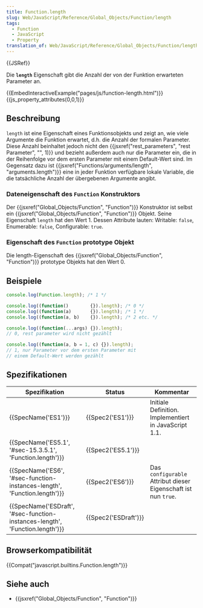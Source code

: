 ```yaml
---
title: Function.length
slug: Web/JavaScript/Reference/Global_Objects/Function/length
tags:
  - Function
  - JavaScript
  - Property
translation_of: Web/JavaScript/Reference/Global_Objects/Function/length
---
```

{{JSRef}}

Die **`length`** Eigenschaft gibt die Anzahl der von der Funktion erwarteten Parameter an.

{{EmbedInteractiveExample("pages/js/function-length.html")}}{{js_property_attributes(0,0,1)}}

## Beschreibung

`length` ist eine Eigenschaft eines Funktionsobjekts und zeigt an, wie viele Argumente die Funktion erwartet, d.h. die Anzahl der formalen Parameter. Diese Anzahl beinhaltet jedoch nicht den {{jsxref("rest_parameters", "rest Parameter", "", 1)}} und bezieht außerdem auch nur die Parameter ein, die in der Reihenfolge vor dem ersten Parameter mit einem Default-Wert sind. Im Gegensatz dazu ist {{jsxref("Functions/arguments/length", "arguments.length")}} eine in jeder Funktion verfügbare lokale Variable, die die tatsächliche Anzahl der übergebenen Argumente angibt.

### Dateneigenschaft des `Function` Konstruktors

Der {{jsxref("Global_Objects/Function", "Function")}} Konstruktor ist selbst ein {{jsxref("Global_Objects/Function", "Function")}} Objekt. Seine Eigenschaft `length` hat den Wert 1. Dessen Attribute lauten: Writable: `false`, Enumerable: `false`, Configurable: `true`.

### Eigenschaft des `Function` prototype Objekt

Die length-Eigenschaft des {{jsxref("Global_Objects/Function", "Function")}} prototype Objekts hat den Wert 0.

## Beispiele

```js
console.log(Function.length); /* 1 */

console.log((function()        {}).length); /* 0 */
console.log((function(a)       {}).length); /* 1 */
console.log((function(a, b)    {}).length); /* 2 etc. */

console.log((function(...args) {}).length);
// 0, rest parameter wird nicht gezählt

console.log((function(a, b = 1, c) {}).length);
// 1, nur Parameter vor dem ersten Parameter mit
// einem Default-Wert werden gezählt
```

## Spezifikationen

| Spezifikation                                                                                        | Status                       | Kommentar                                                      |
| ---------------------------------------------------------------------------------------------------- | ---------------------------- | -------------------------------------------------------------- |
| {{SpecName('ES1')}}                                                                             | {{Spec2('ES1')}}         | Initiale Definition. Implementiert in JavaScript 1.1.          |
| {{SpecName('ES5.1', '#sec-15.3.5.1', 'Function.length')}}                         | {{Spec2('ES5.1')}}     |                                                                |
| {{SpecName('ES6', '#sec-function-instances-length', 'Function.length')}}     | {{Spec2('ES6')}}         | Das `configurable` Attribut dieser Eigenschaft ist nun `true`. |
| {{SpecName('ESDraft', '#sec-function-instances-length', 'Function.length')}} | {{Spec2('ESDraft')}} |                                                                |

## Browserkompatibilität

{{Compat("javascript.builtins.Function.length")}}

## Siehe auch

- {{jsxref("Global_Objects/Function", "Function")}}
